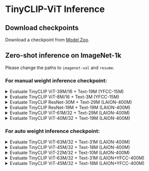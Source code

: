 # TinyCLIP-ViT Inference

## Download checkpoints

Download a checkpoint from [Model Zoo](../README.md#model-zoo).

## Zero-shot inference on ImageNet-1k

Please change the paths to `imagenet-val` and `resume`.

### For manual weight inference checkpoint:

<details>
<summary>Evaluate TinyCLIP ViT-39M/16 + Text-19M (YFCC-15M) </summary>
<pre><code>python -m torch.distributed.launch --use_env --nproc_per_node 8 src/training/main_for_test.py \
--imagenet-val ./ImageNet \
--model TinyCLIP-ViT-39M-16-Text-19M \
--eval \
--resume ./checkpoints/TinyCLIP-ViT-39M-16-Text-19M-YFCC15M.pt
</code></pre>
</details>

<details>
<summary>Evaluate TinyCLIP ViT-8M/16 + Text-3M (YFCC-15M) </summary>
<pre><code>python -m torch.distributed.launch --use_env --nproc_per_node 8 src/training/main_for_test.py \
--imagenet-val ./ImageNet \
--model TinyCLIP-ViT-8M-16-Text-3M \
--eval \
--resume ./checkpoints/TinyCLIP-ViT-8M-16-Text-3M-YFCC15M.pt
</code></pre>
</details>

<details>
<summary>Evaluate TinyCLIP ResNet-30M + Text-29M (LAION-400M) </summary>
<pre><code>python -m torch.distributed.launch --use_env --nproc_per_node 8 src/training/main_for_test.py \
--imagenet-val ./ImageNet \
--model TinyCLIP-ResNet-30M-Text-29M \
--eval \
--resume ./checkpoints/TinyCLIP-ResNet-30M-Text-29M-LAION400M.pt
</code></pre>
</details>

<details>
<summary>Evaluate TinyCLIP ResNet-19M + Text-19M (LAION-400M) </summary>
<pre><code>python -m torch.distributed.launch --use_env --nproc_per_node 8 src/training/main_for_test.py \
--imagenet-val ./ImageNet \
--model TinyCLIP-ResNet-19M-Text-19M \
--eval \
--resume ./checkpoints/TinyCLIP-ResNet-19M-Text-19M-LAION400M.pt
</code></pre>
</details>

<details>
<summary>Evaluate TinyCLIP ViT-61M/32 + Text-29M (LAION-400M) </summary>
<pre><code>python -m torch.distributed.launch --use_env --nproc_per_node 8 src/training/main_for_test.py \
--imagenet-val ./ImageNet \
--model TinyCLIP-ViT-61M-32-Text-29M \
--eval \
--resume ./checkpoints/TinyCLIP-ViT-61M-32-Text-29M-LAION400M.pt
</code></pre>
</details>

<details>
<summary>Evaluate TinyCLIP ViT-40M/32 + Text-19M (LAION-400M) </summary>
<pre><code>python -m torch.distributed.launch --use_env --nproc_per_node 8 src/training/main_for_test.py \
--imagenet-val ./ImageNet \
--model TinyCLIP-ViT-40M-32-Text-19M \
--eval \
--resume ./checkpoints/TinyCLIP-ViT-40M-32-Text-19M-LAION400M.pt
</code></pre>
</details>

### For auto weight inference checkpoint:

<details>
<summary>Evaluate TinyCLIP ViT-63M/32 + Text-31M (LAION-400M) </summary>
<pre><code>python -m torch.distributed.launch --use_env --nproc_per_node 8 src/training/main_for_test.py \
--imagenet-val ./ImageNet \
--model ViT-B-32 \
--prune-image \
--prune-text \
--eval \
--resume ./checkpoints/TinyCLIP-auto-ViT-63M-32-Text-31M-LAION400M.pt
</code></pre>
</details>

<details>
<summary>Evaluate TinyCLIP ViT-45M/32 + Text-18M (LAION-400M) </summary>
<pre><code>python -m torch.distributed.launch --use_env --nproc_per_node 8 src/training/main_for_test.py \
--imagenet-val ./ImageNet \
--model ViT-B-32 \
--prune-image \
--prune-text \
--eval \
--resume ./checkpoints/TinyCLIP-auto-ViT-45M-32-Text-18M-LAION400M.pt
</code></pre>
</details>

<details>
<summary>Evaluate TinyCLIP ViT-22M/32 + Text-10M (LAION-400M) </summary>
<pre><code>python -m torch.distributed.launch --use_env --nproc_per_node 8 src/training/main_for_test.py \
--imagenet-val ./ImageNet \
--model ViT-B-32 \
--prune-image \
--prune-text \
--eval \
--resume ./checkpoints/TinyCLIP-auto-ViT-22M-32-Text-10M-LAION400M.pt
</code></pre>
</details>

<details>
<summary>Evaluate TinyCLIP ViT-63M/32 + Text-31M (LAION+YFCC-400M) </summary>
<pre><code>python -m torch.distributed.launch --use_env --nproc_per_node 8 src/training/main_for_test.py \
--imagenet-val ./ImageNet \
--model ViT-B-32 \
--prune-image \
--prune-text \
--eval \
--resume ./checkpoints/TinyCLIP-auto-ViT-63M-32-Text-31M-LAIONYFCC400M.pt
</code></pre>
</details>

<details>
<summary>Evaluate TinyCLIP ViT-45M/32 + Text-18M (LAION+YFCC-400M)
</summary>
<pre><code>python -m torch.distributed.launch --use_env --nproc_per_node 8 src/training/main_for_test.py \
--imagenet-val ./ImageNet \
--model ViT-B-32 \
--prune-image \
--prune-text \
--eval \
--resume ./checkpoints/TinyCLIP-auto-ViT-45M-32-Text-18M-LAIONYFCC400M.pt
</code></pre>
</details>
